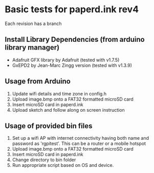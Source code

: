 # Basic tests for paperd.ink rev4
Each revision has a branch

## Install Library Dependencies (from arduino library manager)
  - Adafruit GFX library by Adafruit (tested with v1.7.5)
  - GxEPD2 by Jean-Marc Zingg version (tested with v1.3.9)

## Usage from Arduino
1) Update wifi details and time zone in config.h
2) Upload image.bmp onto a FAT32 formatted microSD card
3) Insert microSD card in paperd.ink
4) Upload sketch and follow along on screen instruction

## Usage of provided bin files
1) Set up a wifi AP with internet connectivity having both name and password as 'rgpitest'.
   This can be a router or a mobile hotspot
2) Upload image.bmp onto a FAT32 formatted microSD card
3) Insert microSD card in paperd.ink
4) Change directory to bin folder
5) Run appropriate script based on OS and device.
